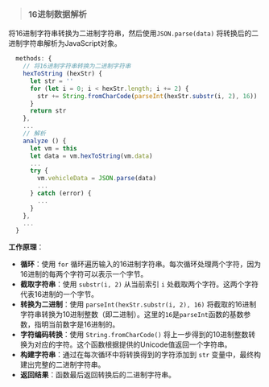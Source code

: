 > ### 16进制数据解析

将16进制字符串转换为二进制字符串，然后使用`JSON.parse(data)` 将转换后的二进制字符串解析为JavaScript对象。

```js
  methods: {
    // 将16进制字符串转换为二进制字符串
    hexToString (hexStr) {
      let str = ''
      for (let i = 0; i < hexStr.length; i += 2) {
        str += String.fromCharCode(parseInt(hexStr.substr(i, 2), 16))
      }
      return str
    },
    ...
    // 解析
    analyze () {
      let vm = this
      let data = vm.hexToString(vm.data)
      ...
      try {
        vm.vehicleData = JSON.parse(data)
        ...
      } catch (error) {
        ...
      }
    },
    ...
  }
```

**工作原理**：

- **循环**：使用 `for` 循环遍历输入的16进制字符串。每次循环处理两个字符，因为16进制的每两个字符可以表示一个字节。
- **截取字符串**：使用 `substr(i, 2)` 从当前索引 `i` 处截取两个字符。这两个字符代表16进制的一个字节。
- **转换为二进制**：使用 `parseInt(hexStr.substr(i, 2), 16)` 将截取的16进制字符串转换为10进制整数（即二进制）。这里的`16`是`parseInt`函数的基数参数，指明当前数字是16进制的。
- **字符编码转换**：使用 `String.fromCharCode()` 将上一步得到的10进制整数转换为对应的字符。这个函数根据提供的Unicode值返回一个字符串。
- **构建字符串**：通过在每次循环中将转换得到的字符添加到 `str` 变量中，最终构建出完整的二进制字符串。
- **返回结果**：函数最后返回转换后的二进制字符串。